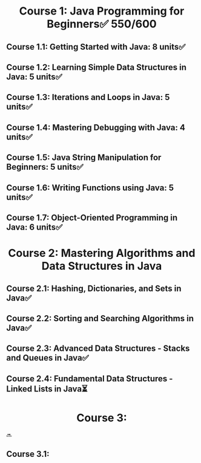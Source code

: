 <h1 align='center'> Course 1: Java Programming for Beginners✅ 550/600 </h1> 

## Course 1.1: Getting Started with Java: 8 units✅
## Course 1.2: Learning Simple Data Structures in Java: 5 units✅
## Course 1.3: Iterations and Loops in Java: 5 units✅
## Course 1.4: Mastering Debugging with Java: 4 units✅
## Course 1.5: Java String Manipulation for Beginners: 5 units✅
## Course 1.6: Writing Functions using Java: 5 units✅
## Course 1.7: Object-Oriented Programming in Java: 6 units✅

<h1 align='center'> Course 2: Mastering Algorithms and Data Structures in Java </h1> 

## Course 2.1: Hashing, Dictionaries, and Sets in Java✅
## Course 2.2: Sorting and Searching Algorithms in Java✅
## Course 2.3: Advanced Data Structures - Stacks and Queues in Java✅
## Course 2.4: Fundamental Data Structures - Linked Lists in Java⏳

<h1 align='center'> Course 3:  </h1> 🔜

## Course 3.1:

